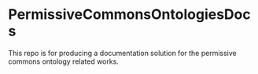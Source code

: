 # PermissiveCommonsOntologiesDocs
This repo is for producing a documentation solution for the permissive commons ontology related works.
